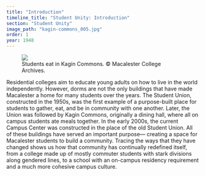 ```yaml
---
title: "Introduction"
timeline_title: "Student Unity: Introduction"
section: "Student Unity"
image_path: "kagin-commons_005.jpg"
order: 1
year: 1948
---
```


<figure>
   <img src="/mac-history/images/kagin-commons_005.jpg">
   <figcaption>
     Students eat in Kagin Commons. © Macalester College Archives.
   </figcaption>
</figure>

Residential colleges aim to educate young adults on how to live in the world independently. However, dorms are not the only buildings that have made Macalester a home for many students over the years. The Student Union, constructed in the 1950s, was the first example of a purpose-built place for students to gather, eat, and be in community with one another. Later, the Union was followed by Kagin Commons, originally a dining hall, where all on campus students ate meals together. In the early 2000s, the current Campus Center was constructed in the place of the old Student Union. All of these buildings have served an important purpose— creating a space for Macalester students to build a community. Tracing the ways that they have changed shows us how that community has continually redefined itself, from a college made up of mostly commuter students with stark divisions along gendered lines, to a school with an on-campus residency requirement and a much more cohesive campus culture. 
